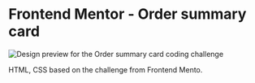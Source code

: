 # Frontend Mentor - Order summary card

![Design preview for the Order summary card coding challenge](./design/desktop-preview.jpg)

HTML, CSS based on the challenge from Frontend Mento.
